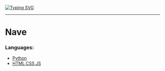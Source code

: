 [![Typing SVG](https://readme-typing-svg.herokuapp.com?font=Fira+Code&pause=1000&width=435&lines=Hi%2C+I%E2%80%99m+Nave+%5BNOT+REAL+NAME%5D;Owner+Of+ProxyNetwork;I+Make+Websites)](https://git.io/typing-svg)

---

# Nave

### **Languages:**

- [Python](https://www.python.org/)
- [HTML,CSS,JS](https://nodejs.org/)
